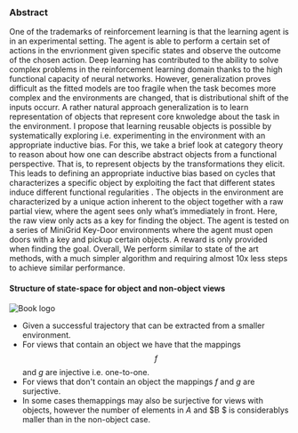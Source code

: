 ### Abstract

One of the trademarks of reinforcement learning is that the learning agent is in an experimental setting. The agent is able to perform a certain set of actions in the envrionment given specific states and observe the outcome of the chosen action. Deep learning has contributed to the ability to solve complex problems in the reinforcement learning domain thanks to the high functional capacity of neural networks. However, generalization proves difficult as the fitted models are too fragile when the task becomes more complex and the environments are changed, that is distributional shift of the inputs occurr. A rather natural approach generalization is to learn representation of objects that represent core knwoledge about the task in the environment.  I propose that learning reusable objects is possible by systematically exploring i.e. experimenting in the environment with an appropriate inductive bias. For this, we take a brief look at category theory to reason about how one can describe abstract objects from a functional perspective. That is, to represent objects by the transformations they elicit. This leads to defining an appropriate inductive bias based on cycles that characterizes a specific object by exploiting the fact that different states induce different functional regularities   . The objects in the environment are characterized by a unique action
inherent to the object together with a raw partial view, where the agent sees only what’s immediately in front. Here, the raw view only acts as
a key for finding the object. The agent is tested on a series of MiniGrid Key-Door environments where the agent must open doors with a key and
pickup certain objects. A reward is only provided when finding the goal. Overall, We perform similar to state of the art methods, with a much
simpler algorithm and requiring almost 10x less steps to achieve similar performance.

#### Structure of state-space for object and non-object views
![Book logo](/cyclophobic-reinforcement-learning/assets/cyclemapping.png)
- Given a successful trajectory that can be extracted from a smaller environment.
- For views that contain an object we have that the mappings $$f$$ and $g$ are injective i.e. one-to-one.
- For views that don't contain an object the mappings $f$ and $g$ are surjective.  
- In some cases themappings may also be surjective for views with objects, however the number of elements in $A$ and $B $ is considerablys maller than in the non-object case.

